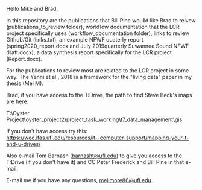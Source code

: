 Hello Mike and Brad,  
  
In this repository are the publications that Bill Pine woulld like Brad to reivew (publications_to_review folder), workflow documentation that the LCR project specifically uses (workflow_documentation folder), links to review Github/Git (links.txt), an example NFWF quaterly report (spring2020_report.docx and July 2019quarterly Suwannee Sound NFWF draft.docx), a data synthesis report specifically for the LCR project (Report.docx).  
  
For the publications to review most are related to the LCR project in some way. The Yenni et al., 2018 is a framework for the "living data" paper in my thesis (Mel M).   
  
Brad, if you have access to the T:Drive, the path to find Steve Beck's maps are here:
  
T:\Oyster Project\oyster_project2\project_task_working\t7_data_management\gis
  
If you don't have access try this:  
https://wec.ifas.ufl.edu/resources/it--computer-support/mapping-your-t-and-u-drives/
  
Also e-mail Tom Barnash (barnasht@ufl.edu) to give you access to the T:Drive (if you don't have it) and CC Peter Frederick and Bill Pine in that e-mail.   
  
E-mail me if you have any questions, melimore86@ufl.edu.   
